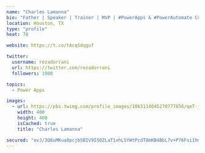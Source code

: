 ```yaml
---
name: "Charles Lamanna"
bio: "Father | Speaker | Trainer | MVP | #PowerApps & #PowerAutomate Community Super User | YouTuber Right-pointing triangle http://youtube.com/c/rezadorrani | Learn - Share - Clockwise rightwards and leftwards open circle arrows"
location: Houston, TX
type: "profile"
heat: 78

website: https://t.co/tAcqSdqguf

twitter:
  username: rezadorrani
  url: https://twitter.com/rezadorrani
  followers: 1908

topics:
  - Power Apps

images:
  - url: https://pbs.twimg.com/profile_images/1063114045270777856/qeT-jpWr_400x400.jpg
    width: 400
    height: 400
    isCached: true
    title: "Charles Lamanna"

secured: "evJ/3Q6uMKua8pcjbSBIV9IS0ZLaT1xhLSYWtPcdT8mKB4BbL7v+P76Fsi1hmQNTwqpfnFR9hICp7vwXnK9DpGjQt0ZsJEOiZoMJRaPLQOWW6LU0XQNJtYEXHJ462j8fSDWU5Yu1W0jedySPc0sgtR5gdjBbDpwnTMa01zQMuRdXXunXREX5YgJ6tAJTYZPaiMxt7LyVytPdIFqkEaRT+x01uxf5jpFf/yAzg4jT+tY8ktaF0HB1kfziiU8rdr5RT3WXCQzVDbHUXbrPDiTgzol1AkT0F0KT/6VrAQgIbbYsL8PCGtMBZXQlDVOlxQWpMfYqMxGjiNhkO+ZDMeJ+BTl5AAkTtZyx2U0TA+jKVYtG74kScHdBhDQBiO9cgQRU1E0UHpo17mLR2/krRfBkat0L77TJaw/xIz3UIAgy3dI=;MoaV9AlspjXE/oi7Bhg97g=="
---
```


